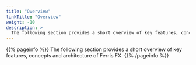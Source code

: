 ```yaml
---
title: "Overview"
linkTitle: "Overview"
weight: -10
description: >
  The following section provides a short overview of key features, concepts and architecture of Ferris FX.
---
```


{{% pageinfo %}}
The following section provides a short overview of key features, concepts and architecture of Ferris FX.
{{% /pageinfo %}}

